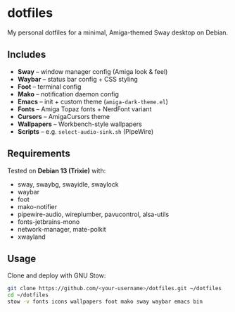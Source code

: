 # dotfiles

My personal dotfiles for a minimal, Amiga-themed Sway desktop on Debian.

## Includes
- **Sway** – window manager config (Amiga look & feel)
- **Waybar** – status bar config + CSS styling
- **Foot** – terminal config
- **Mako** – notification daemon config
- **Emacs** – init + custom theme (`amiga-dark-theme.el`)
- **Fonts** – Amiga Topaz fonts + NerdFont variant
- **Cursors** – AmigaCursors theme
- **Wallpapers** – Workbench-style wallpapers
- **Scripts** – e.g. `select-audio-sink.sh` (PipeWire)

## Requirements
Tested on **Debian 13 (Trixie)** with:
- sway, swaybg, swayidle, swaylock  
- waybar  
- foot  
- mako-notifier  
- pipewire-audio, wireplumber, pavucontrol, alsa-utils  
- fonts-jetbrains-mono  
- network-manager, mate-polkit  
- xwayland  

## Usage
Clone and deploy with GNU Stow:
```bash
git clone https://github.com/<your-username>/dotfiles.git ~/dotfiles
cd ~/dotfiles
stow -v fonts icons wallpapers foot mako sway waybar emacs bin